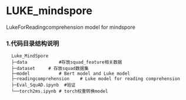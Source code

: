 # LUKE_mindspore
 LukeForReadingcomprehension model for mindspore

### 1.代码目录结构说明
```text
  Luke_MindSpore
  ├─data			#存放squad_feature相关数据
  ├─dataset		# 存放squad数据集
  ├─model			# Bert model and Luke model
  ├─readingcomprehension	# Luke model for reading comprehension
  ├─Eval_SquAD.ipynb  #验证
  └──torch2ms.ipynb # torch权重转换model
```
